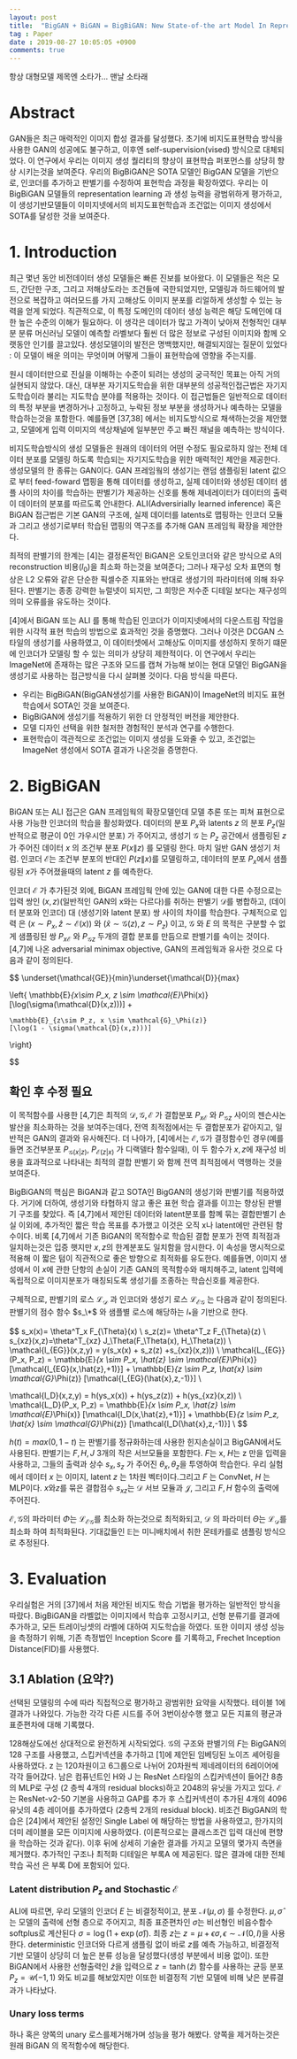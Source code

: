 ```yaml
---
layout: post
title:  "BigGAN + BiGAN = BigBiGAN: New State-of-the art Model In Representation Learning"
tag : Paper
date : 2019-08-27 10:05:05 +0900
comments: true
---
```


항상 대형모델 제목엔 소타가...
맨날 소타래

# Abstract

GAN들은 최근 매력적인 이미지 합성 결과를 달성했다.
초기에 비지도표현학습 방식을 사용한 GAN의 성공에도 불구하고, 이후엔 self-supervision(vised) 방식으로 대체되었다.
이 연구에서 우리는 이미지 생성 퀄리티의 향상이 표현학습 퍼포먼스를 상당히 향상 시키는것을 보여준다.
우리의 BigBiGAN은 SOTA 모델인 BigGAN 모델을 기반으로, 인코더를 추가하고 판별기를 수정하여 표현학습 과정을 확장하였다.
우리는 이 BigBiGAN 모델들의 representation learning 과 생성 능력을 광범위하게 평가하고, 이 생성기반모델들이 이미지넷에서의 비지도표현학습과 조건없는 이미지 생성에서 SOTA를 달성한 것을 보여준다.


# 1. Introduction

최근 몇년 동안 비전데이터 생성 모델들은 빠른 진보를 보아왔다. 이 모델들은 적은 모드, 간단한 구조, 그리고 저해상도라는 조건들에 국한되었지만, 모델링과 하드웨어의 발전으로 복잡하고 여러모드를 가지 고해상도 이미지 분포를 리얼하게 생성할 수 있는 능력을 얻게 되었다.
직관적으로, 이 특정 도메인의 데이터 생성 능력은 해당 도메인에 대한 높은 수준의 이해가 필요하다. 이 생각은 데이터가 많고 가격이 낮아져 전형적인 대부분 분류 머신러닝 모델이 예측할 라벨보다 훨씬 더 많은 정보로 구성된 이미지와 함께 오랫동안 인기를 끌고있다.
생성모델이의 발전은 명백했지만, 해결되지않는 질문이 있었다 : 이 모델이 배운 의미는 무엇이며 어떻게 그들이 표현학습에 영향을 주는지를.

원시 데이터만으로 진실을 이해하는 수준이 되려는 생성의 궁극적인 목표는 아직 거의 실현되지 않았다. 대신, 대부분 자기지도학습을 위한 대부분의 성공적인접근법은 자기지도학습이라 불리는 지도학습 분야를 적용하는 것이다. 이 접근법들은 일반적으로 데이터의 특정 부분을 변경하거나 고정하고, 누락된 정보 부분을 생성하거나 예측하는 모델을 학습하는것을 포함한다. 예를들면 [37,38] 에서는 비지도방식으로 채색하는것을 제안했고, 모델에게 입력 이미지의 색상채널에 일부분만 주고 빠진 채널을 예측하는 방식이다. 

비지도학습방식의 생성 모델들은 원래의 데이터의 어떤 수정도 필요로하지 않는 전체 데이터 분포를 모델링 하도록 학습되는 자기지도학습을 위한 매력적인 제안을 제공한다.
생성모델의 한 종류는 GAN이다. GAN 프레임웤의 생성기는 랜덤 샘플링된 latent 값으로 부터 feed-foward 맵핑을 통해 데이터를 생성하고, 실제 데이터와 생성된 데이터 샘플 사이의 차이를 학습하는 판별기가 제공하는 신호를 통해 제네레이터가 데이터의 출력이 데이터의 분포를 따르도록 안내한다. ALI(Adversirially learned inference) 혹은 BiGAN 접근법은 기본 GAN의 구조에, 실제 데이터를 latents로 맵핑하는 인코더 모듈과 그리고 생성기로부터 학습된 맵핑의 역구조를 추가해 GAN 프레임웍 확장을 제안한다.

최적의 판별기의 한계는 [4]는 결정론적인 BiGAN은 오토인코더와 같은 방식으로 A의 reconstruction 비용$(l_0)$을 최소화 하는것을 보여준다; 그러나 재구성 오차 표면의 형상은 L2 오류와 같은 단순한 픽셀수준 지표와는 반대로 생성기의 파라미터에 의해 좌우된다. 판별기는 종종 강력한 뉴럴넷이 되지만, 그 희망은 저수준 디테일 보다는 재구성의 의미 오류를을 유도하는 것이다.

[4]에서 BiGAN 또는 ALI 를 통해 학습된 인코더가 이미지넷에서의 다운스트림 작업을 위한 시각적 표현 학습의 방법으로 효과적인 것을 증명했다. 그러나 이것은 DCGAN 스타일의 생성기를 사용하였고, 이 데이터셋에서 고해상도 이미지를 생성하지 못하기 떄문에 인코더가 모델링 할 수 있는 의미가 상당히 제한적이다. 이 연구에서 우리는 
ImageNet에 존재하는 많은 구조와 모드를 캡쳐 가능해 보이는 현대 모델인 BigGAN을 생성기로 사용하는 접근방식을 다시 살펴볼 것이다. 다음 방식을 따른다.

- 우리는 BigBiGAN(BigGAN생성기를 사용한 BiGAN)이 ImageNet의 비지도 표현 학습에서 SOTA인 것을 보여준다.
- BigBiGAN에 생성기를 적용하기 위한 더 안정적인 버전을 제안한다.
- 모델 디자인 선택을 위한 철저한 경험적인 분석과 연구를 수행한다.
- 표현학습이 객관적으로 조건없는 이미지 생성을 도와줄 수 있고, 조건없는 ImageNet 생성에서 SOTA 결과가 나온것을 증명한다.


# 2. BigBiGAN

BiGAN 또는 ALI 접근은 GAN 프레임웍의 확장모델인데 모델 추론 또는 피쳐 표현으로 사용 가능한 인코더의 학습을 활성화였다. 데이터의 분포 $P_x$와 latents $z$ 의 분포 $P_z$(일반적으로 평균이 0인 가우시안 분포) 가 주어지고, 생성기 $\mathcal{G}$ 는 $P_z$ 공간에서 샘플링된 $z$ 가 주어진 데이터 $x$ 의 조건부 분포 $P(x\|z)$ 를 모델링 한다. 마치 일반 GAN 생성기 처럼. 인코더 $\mathcal{E}$는 조건부 분포의 반대인 $P(z\|x)$를 모델링하고, 데이터의 분포 $P_x$에서 샘플링된 $x$가 주어졌을때의 latent $z$ 를 예측한다.

인코더 $\mathcal{E}$ 가 추가된것 외에, BiGAN 프레임웍 안에 있는 GAN에 대한 다른 수정으로는 입력 쌍인 $(x,z)$(일반적인 GAN의 x와는 다르다)를 취하는 판별기 $\mathcal{D}$를 병합하고, (데이터 분포와 인코더) 대 (생성기와 latent 분포) 쌍 사이의 차이를 학습한다. 구체적으로 입력 은 $(x \sim P_x, \hat{z} \sim \mathcal{E}(x))$ 와 $(\hat{x} \sim \mathcal{G}(z), z \sim P_z)$ 이고, $\mathcal{G}$ 와 ${E}$ 의 목적은 구분할 수 없게 샘플링된 쌍 $P_{x\mathcal{E}}$ 와 $P_{\mathcal{G}z}$ 두개의 결합 분포를 만듬으로 판별기를 속이는 것이다. [4,7]에 나온 adversarial minimax objective, GAN의 프레임웍과 유사한 것으로 다음과 같이 정의된다.

$$
\underset{\mathcal{GE}}{min}\underset{\mathcal{D}}{max}

\left\{
    \mathbb{E}_{x\sim P_x, z \sim \mathcal{E}_\Phi(x)} 
    [\log(\sigma(\mathcal{D}(x,z)))] + 

    \mathbb{E}_{z\sim P_z, x \sim \mathcal{G}_\Phi(z)} 
    [\log(1 - \sigma(\mathcal{D}(x,z)))]
\right\}

$$

## 확인 후 수정 필요
이 목적함수를 사용한 [4,7]은 최적의 $\mathcal{D,G, E}$ 가 결합분포 $P_{x\mathcal{E}}$ 와 $P_{\mathcal{G}z}$ 사이의 젠슨샤논 발산을 최소화하는 것을 보여주는데다,  전역 최적점에서는 두 결합분포가 같아지고, 일반적은 GAN의 결과와 유사해진다. 더 나아가, [4]에서는 $\mathcal{E,G}$가 결정함수인 경우(예를들면 조건부분포 $P_{\mathcal{G}(x|z)}$, $P_{\mathcal{E}(z|x)}$ 가 디랙델타 함수일때), 이 두 함수가 $x, z$에 재구성 비용을 효과적으로 나타내는 최적의 결합 판별기 와 함께 전역 최적점에서 역행하는 것을 보여준다.

BigBiGAN의 핵심은 BiGAN과 같고 SOTA인 BigGAN의 생성기와 판별기를 적용하였다.
거기에 더하여, 생성기와 타협하지 않고 좋은 표현 학습 결과를 이끄는 향상된 판별기 구조를 찾았다. 즉 [4,7]에서 제안된 데이터와 latent분포를 함꼐 묶는 결합판별기 손실 이외에, 추가적인 짧은 학습 목표를 추가했고 이것은 오직 x나 latent에만 관련된 함수이다. 비록 [4,7]에서 기존 BiGAN의 목적함수로 학습된 결합 분포가 전역 최적점과 일치하는것은 입증 햇지만 $x,z$의 한계분포도 일치함을 암시한다.
이 속성을 명시적으로 적용해 이 짧은 텀이 직관적으로 좋은 방향으로 최적화를 유도한다.
예를들면, 이미지 생성에서 이 $x$에 관한 단항의 손실이 기존 GAN의 목적함수와 매치해주고, latent 입력에 독립적으로 이미지분포가 매칭되도록 생성기를 조종하는 학습신호를 제공한다.

구체적으로, 판별기의 로스 $\mathcal{L_D}$ 과 인코더와 생성기 로스 $\mathcal{L_{EG}}$ 는 다음과 같이 정의된다. 판별기의 점수 함수 $s_\*$ 와 샘플별 로스에 해당하는 $l_*$을 기반으로 한다.

$$
s_x(x)= \theta^T_x F_{\Theta}(x) \\
s_z(z)= \theta^T_z F_{\Theta}(z) \\
s_{xz}(x,z)=\theta^T_{xz} J_\Theta(F_\Theta(x), H_\Theta(z)) \\
\mathcal{l_{EG}}(x,z,y) = y(s_x(x) + s_z(z) +s_{xz}(x,z))) \\
\mathcal{L_{EG}}(P_x, P_z) = 
    \mathbb{E}_{x \sim P_x, \hat{z} \sim \mathcal{E}_\Phi(x)}
    [\mathcal{l_{EG}(x,\hat{z},+1)}] +
    \mathbb{E}_{z \sim P_z, \hat{x} \sim \mathcal{G}_\Phi(z)}
    [\mathcal{l_{EG}(\hat{x},z,-1)}] \\

\mathcal{l_D}(x,z,y) = h(ys_x(x)) + h(ys_z(z)) + h(ys_{xz}(x,z)) \\
\mathcal{L_D}(P_x, P_z) = 
    \mathbb{E}_{x \sim P_x, \hat{z} \sim \mathcal{E}_\Phi(x)}
    [\mathcal{l_D(x,\hat{z},+1)}] +
    \mathbb{E}_{z \sim P_z, \hat{x} \sim \mathcal{G}_\Phi(z)}
    [\mathcal{l_D(\hat{x},z,-1)}] \\
$$

$h(t) = max(0,1-t)$ 는 판별기를 정규화하는데 사용한 힌지손실이고 BigGAN에서도 사용된다. 판별기는 $F, H, J$ 3개의 작은 서브모듈을 포함한다. $F$는 x, $H$는 z 만을 입력을  사용하고, 그들의 출력과 상수 $s_x, s_z$ 가 주어진   $\theta_x, \theta_z$을 투영하여 학습한다. 우리 실험에서 데이터 $x$ 는 이미지, latent $z$ 는 1차원 벡터이다.그리고 $F$ 는 ConvNet, $H$ 는 MLP이다. $x$와$z$를 묶은 결합점수 $s_{xz}$는 $\mathcal{D}$ 서브 모듈과 $\mathcal{J}$, 그리고 $F,H$ 함수의 출력에 주어진다.

$\mathcal{E,G}$의 파라미터 $\Phi$는 $\mathcal{L_{EG}}$를 최소화 하는것으로 최적화되고, $\mathcal{D}$ 의 파라미터 $\Theta$는 $\mathcal{L_D}$를 최소화 하여 최적화된다. 기대값들인 $\mathbb{E}$는 미니배치에서 취한 몬테카를로 샘플링 방식으로 추정된다. 

# 3. Evaluation 

우리실험은 거의 [37]에서 처음 제안된 비지도 학습 기법을 평가하는 일반적인 방식을 따랐다. BigBiGAN을 라벨없는 이미지에서 학습후 고정시키고, 선형 분류기를 결과에 추가하고, 모든 트레이닝셋의 라벨에 대하여 지도학습을 하였다. 또한 이미지 생성 성능을 측정하기 위해, 기존 측정법인 Inception Score 를 기록하고, Frechet Inception Distance(FID)를 사용했다.

## 3.1 Ablation (요약?)

선택된 모델링의 수에 따라 직접적으로 평가하고 광범위한 요약을 시작했다. 테이블 1에 결과가 나와있다. 가능한 각각 다른 시드를 주어 3번이상수행 했고 모든 지표의 평균과 표준편차에 대해 기록했다.

128해상도에선 상대적으로 완전하게 시작되었다. $\mathcal{G}$의 구조와 판별기의 $F$는 BigGAN의 128 구조를 사용했고, 스킵커넥션을 추가하고 [1]에 제안된 임베딩된 노이즈 셰어링을 사용하였다. z 는 120차원이고 6그룹으로 나뉘어 20차원씩 제네레이터의 6레이어에 각각 들어갔다. 남은 컴퓨넌트인 H와 J 는 ResNet 스타일의 스킵커넥션이 들어간 8층의 MLP로 구성 (2 층씩 4개의 residual blocks)하고 2048의 유닛을 가지고 있다. $\mathcal{E}$ 는 ResNet-v2-50 기본을 사용하고 GAP를 추가 후 스킵커넥션이 추가된 4개의 4096유닛의 4층 레이어를 추가하였다 (2층씩 2개의 residual block). 
비조건 BigGAN의 학습은 [24]에서 제안된 설정인 Single Label 에 해당하는 방법을 사용하였고, 한가지의 더미 레이블을 모든 이미지에 사용하였다. (이론적으로는 클래스조건 입력 대신에 편향을 학습하는 것과 같다). 이후 뒤에 상세히 기술한 결과를 가지고 모델의 몇가지 측면을 제거했다. 추가적인 구조나 최적화 디테일은 부록A 에 제공된다.
많은 결과에 대한 전체 학습 곡선 은 부록 D에 포함되어 있다.

### Latent distribution $P_z$ and Stochastic $\mathcal{E}$
ALI에 따르면, 우리 모델의 인코더 $E$ 는 비결정적이고, 분포 $\mathcal{N}(\mu, \sigma)$ 를 수정한다. $\mu, \hat\sigma$는 모델의 출력에 선형 층으로 주어지고, 최종 표준편차인 $\sigma$는 비선형인 비음수함수 softplus로 계산된다 $\sigma = \log(1+\exp(\hat\sigma))$. 최종 $z$는 $z = \mu + \epsilon\sigma, \epsilon \sim \mathcal{N}(0,I)$을 사용한다. deterministic 인코더와 다르게 샘플링 없이 바로 $z$를 예측 가능하고, 비결정적 기반 모델이 상당히 더 높은 분류 성능을 달성했다(생성 부분에서 비용 없이). 또한 BiGAN에서 사용한 선형출력인 $\hat{z}$을 입력으로 $z = \tanh(\hat{z})$ 함수를 사용하는 균등 분포$P_z = \mathcal{U}(-1,1)$ 와도 비교를 해보았지만 이또한 비결정적 기반 모델에 비해 낮은 분류결과가 나타났다.

### Unary loss terms
하나 혹은 양쪽의 unary 로스를제거해가며 성능을 평가 해봤다. 양쪽을 제거하는것은 원래 BiGAN 의 목적함수에 해당한다.











